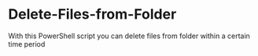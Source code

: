 # Delete-Files-from-Folder
With this PowerShell script you can delete files from folder within a certain time period
